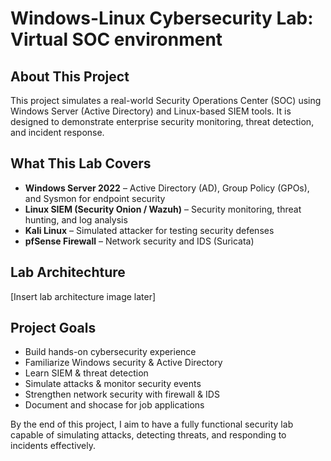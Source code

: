 # Windows-Linux Cybersecurity Lab: Virtual SOC environment

## About This Project

This project simulates a real-world Security Operations Center (SOC) using Windows Server (Active Directory) and Linux-based SIEM tools. It is designed to demonstrate enterprise security monitoring, threat detection, and incident response.

## What This Lab Covers

- **Windows Server 2022** – Active Directory (AD), Group Policy (GPOs), and Sysmon for endpoint security
- **Linux SIEM (Security Onion / Wazuh)** – Security monitoring, threat hunting, and log analysis
- **Kali Linux** – Simulated attacker for testing security defenses
- **pfSense Firewall** – Network security and IDS (Suricata)

## Lab Architechture

[Insert lab architecture image later]

## Project Goals

- Build hands-on cybersecurity experience
- Familiarize Windows security & Active Directory
- Learn SIEM & threat detection
- Simulate attacks & monitor security events
- Strengthen network security with firewall & IDS
- Document and shocase for job applications

By the end of this project, I aim to have a fully functional security lab capable of simulating attacks, detecting threats, and responding to incidents effectively.
